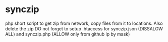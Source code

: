 # synczip
php short script to get zip from network, copy files from it to locations. Also delete the zip
DO not forget to setup .htaccess for synczip.json (DISSALOW ALL) and synczip.php (ALLOW only from github ip by mask)